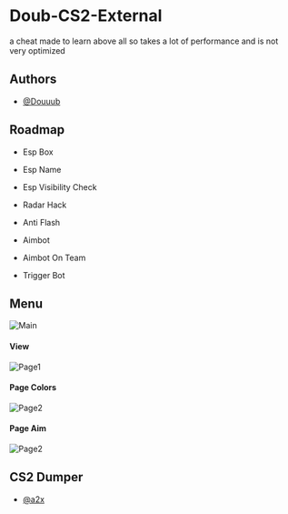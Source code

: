 
# Doub-CS2-External

a cheat made to learn above all so takes a lot of performance and is not very optimized


## Authors

- [@Douuub](https://www.github.com/Douuub)


## Roadmap

- Esp Box

- Esp Name

- Esp Visibility Check

- Radar Hack

- Anti Flash

- Aimbot

- Aimbot On Team

- Trigger Bot


## Menu

![Main]([https://ibb.co/hFjgsMX](http://www.image-heberg.fr/files/17109766833400977826.png))
#### View
![Page1](https://ibb.co/W6zyVwY)
#### Page Colors
![Page2](https://ibb.co/RTjcVkr)
#### Page Aim
![Page2](https://ibb.co/jrCcDkT)


## CS2 Dumper

- [@a2x](https://github.com/a2x/cs2-dumper)


